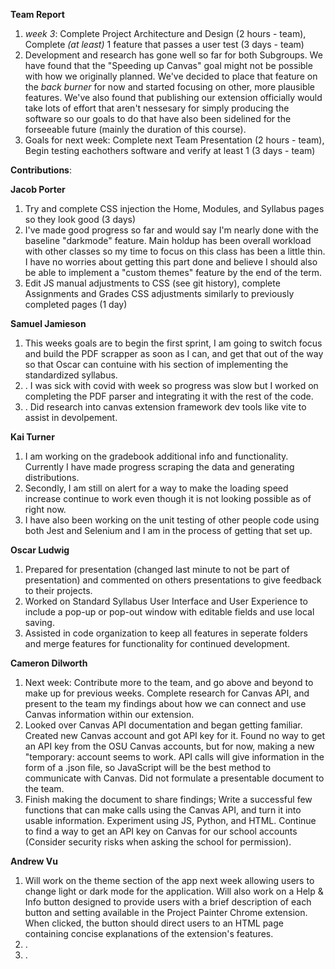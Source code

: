 **Team Report**
  1. *week 3*: Complete Project Architecture and Design (2 hours - team), Complete *(at least)* 1 feature that passes a user test (3 days - team)
  2. Development and research has gone well so far for both Subgroups. We have found that the "Speeding up Canvas" goal might not be possible with how we originally planned. We've decided to place that feature on the *back burner* for now and started focusing on other, more plausible features. We've also found that publishing our extension officially would take lots of effort that aren't nessesary for simply producing the software so our goals to do that have also been sidelined for the forseeable future (mainly the duration of this course). 
  3. Goals for next week: Complete next Team Presentation (2 hours - team), Begin testing eachothers software and verify at least 1 (3 days - team)

**Contributions**:

  **Jacob Porter**
  1. Try and complete CSS injection the Home, Modules, and Syllabus pages so they look good (3 days)
  2. I've made good progress so far and would say I'm nearly done with the baseline "darkmode" feature. Main holdup has been overall workload with other classes so my time to focus on this class has been a little thin. I have no worries about getting this part done and believe I should also be able to implement a "custom themes" feature by the end of the term.  
  3. Edit JS manual adjustments to CSS (see git history), complete Assignments and Grades CSS adjustments similarly to previously completed pages (1 day) 
    
  **Samuel Jamieson**
1. This weeks goals are to begin the first sprint, I am going to switch focus and build the PDF scrapper as soon as I can, and get that out of the way so that Oscar can contuine with his section of implementing the standardized syllabus.
2. . I was sick with covid with week so progress was slow but I worked on completing the PDF parser and integrating it with the rest of the code.
3. . Did research into canvas extension framework dev tools like vite to assist in devolpement.
   
    
 **Kai Turner**
1. I am working on the gradebook additional info and functionality. Currently I have made progress scraping the data and generating distributions.
2. Secondly, I am still on alert for a way to make the loading speed increase continue to work even though it is not looking possible as of right now.
3. I have also been working on the unit testing of other people code using both Jest and Selenium and I am in the process of getting that set up.
  
  **Oscar Ludwig** 
1. Prepared for presentation (changed last minute to not be part of presentation) and commented on others presentations to give feedback to their projects.
2. Worked on Standard Syllabus User Interface and User Experience to include a pop-up or pop-out window with editable fields and use local saving.
3. Assisted in code organization to keep all features in seperate folders and merge features for functionality for continued development.

  **Cameron Dilworth**
1. Next week: Contribute more to the team, and go above and beyond to make up for previous weeks. Complete research for Canvas API, and present to the team my findings about how we can connect and use Canvas information within our extension.
2. Looked over Canvas API documentation and began getting familiar. Created new Canvas account and got API key for it. Found no way to get an API key from the OSU Canvas accounts, but for now, making a new "temporary: account seems to work. API calls will give information in the form of a .json file, so JavaScript will be the best method to communicate with Canvas. Did not formulate a presentable document to the team.
3. Finish making the document to share findings; Write a successful few functions that can make calls using the Canvas API, and turn it into usable information. Experiment using JS, Python, and HTML. Continue to find a way to get an API key on Canvas for our school accounts (Consider security risks when asking the school for permission).

  **Andrew Vu**
1. Will work on the theme section of the app next week allowing users to change light or dark mode for the application. Will also work on a Help & Info button designed to provide users with a brief description of each button and setting available in the Project Painter Chrome extension. When clicked, the button should direct users to an HTML page containing concise explanations of the extension's features.  
2. .
3. .

